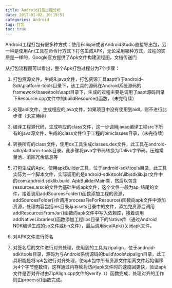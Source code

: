 ```yaml
---
title: Android打包过程分析
date: ‎2017‎-01‎-0‎2‎，‏‎10:19:51   
categories: Android   
tag: 打包
toc: true  
---
```


Android工程打包有很多种方式：使用Eclispe或者AndroidStudio直接导出包，另一种是使用Ant工具在命令行方式下打包生成APK，无论采用哪种方式，过程的实质是一样的，Google官方提供了Apk文件构建流程图，文档传送门

从打包流程图可以看出，整个Apk打包过程分为7个步骤：

1. 打包资源文件，生成R.java文件，打包资源工具aapt位于android-Sdk\platform-tools目录下，该工具的源码在Android系统源码的framework\base\tools\aapt目录下，生成的过程主要是调用了aapt源码目录下Resource.cpp文件中的buildResource()函数，（未完待续）

<!--more-->
2. 处理aidl文件，生成相应的java文件，如果项目中没有使用到aidl，则不进行此步骤（未完待续）

3. 编译工程源代码，生成响应的class文件，这一步调用javac编译工程src下所有的java源文件，生成的class文件位于工程的bin\classes目录，（未完待续）

4. 转换所有的class文件，使用dx工具生成classes.dex文件，此工具在android-sdk\platform-tools目录，此步骤将java字节码转换为Dalivk字节码，压缩常量池、消除冗余信息等

5. 打包生成的Apk，使用apkBuilder工具，位于android-sdk\tools目录，此工具实际为一个脚本文件，实际调用的是android-sdk\tools\lib\sdklib.jar文件中的com.android.sdklib.build. ApkBuilderMain类，然后以包含resources.arsc的文件为基础生成apk文件，这个文件一般为ap_结尾的文件，接着调用addSourcesFolder()函数添加工程的资源，addSourcesFolder()会调用processFieForResource()函数向apk文件中添加资源，处理内容包括res目录与assets目录中的文件，添加完资源后调用addResourcesFromJar()函数向apk文件中写入依赖库，接着调用addNativeLibraries()函数添加工程libs目录下的Native库（通过Android NDK编译生成的so文件或bin文件），最后调用sealApk()关闭apk文件。

6. 对APK文件进行签名

7. 对签名后的文件进行对齐处理，使用到的工具为zipalign，位于android-sdk\tools目录，源码为与Android系统源码的build\tools\zipalign目录，此工具职能是将apk包进行对齐处理，使apk包中所有资源文件距离文件起始偏移为4个字节整数倍，这样通过内存映射访问apk文件时的速度回更快，验证apk文件是否对齐过由ZipAlign.cpp文件的verify（）函数完成，处理对齐的工作则由process()函数完成。
